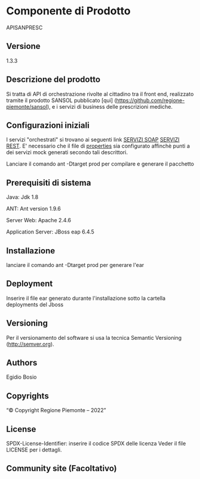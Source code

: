 # Componente di Prodotto

APISANPRESC

## Versione

1.3.3

## Descrizione del prodotto

Si tratta di API di orchestrazione rivolte al cittadino tra il front end, realizzato tramite il prodotto SANSOL pubblicato [qui] (https://github.com/regione-piemonte/sansol), e i servizi di business delle prescrizioni mediche.

## Configurazioni iniziali

I servizi "orchestrati" si trovano ai seguenti link [SERVIZI SOAP](docs/wsdl) [SERVIZI REST](docs/rest). E' necessario che il file di [properties](buildfiles/prod.properties) sia configurato affinchè punti a dei servizi mock generati secondo tali descrittori.

Lanciare il comando ant -Dtarget prod per compilare e generare il pacchetto

## Prerequisiti di sistema

Java:
Jdk 1.8

ANT:
Ant version 1.9.6

Server Web:
Apache 2.4.6

Application Server:
JBoss eap 6.4.5

## Installazione

lanciare il comando ant -Dtarget prod per generare l'ear

## Deployment

Inserire il file ear generato durante l'installazione sotto la cartella deployments del Jboss

## Versioning

Per il versionamento del software si usa la tecnica Semantic Versioning (http://semver.org).

## Authors

Egidio Bosio

## Copyrights

“© Copyright Regione Piemonte – 2022”

## License

SPDX-License-Identifier: inserire il codice SPDX delle licenza
Veder il file LICENSE per i dettagli.

## Community site (Facoltativo)
